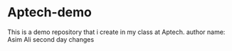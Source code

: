 # Aptech-demo
This is a demo repository that i create in my class at Aptech.
author name: Asim Ali
second day changes
